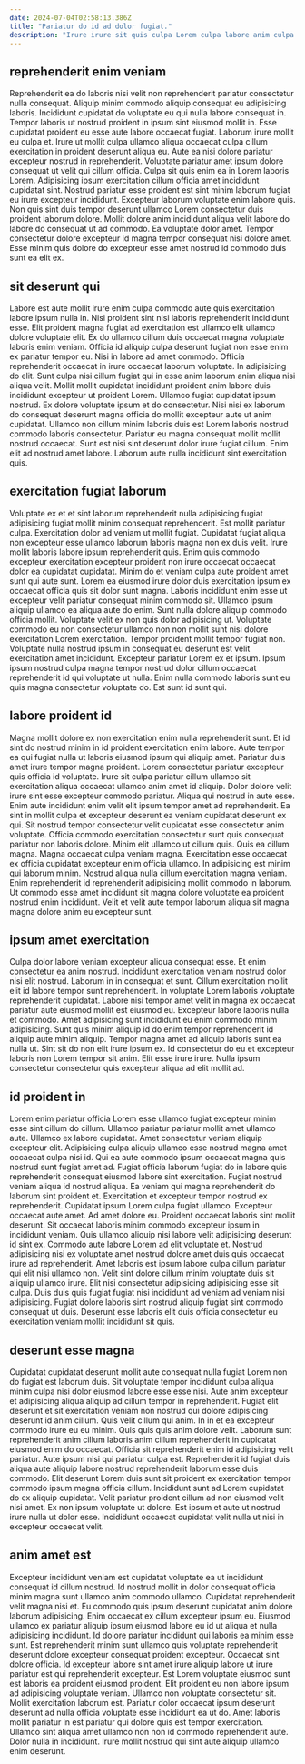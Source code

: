 ```yaml
---
date: 2024-07-04T02:58:13.386Z
title: "Pariatur do id ad dolor fugiat."
description: "Irure irure sit quis culpa Lorem culpa labore anim culpa. Nostrud sunt aliqua laborum eiusmod ut fugiat nostrud ullamco ipsum."
---
```



## reprehenderit enim veniam

Reprehenderit ea do laboris nisi velit non reprehenderit pariatur consectetur nulla consequat. Aliquip minim commodo aliquip consequat eu adipisicing laboris. Incididunt cupidatat do voluptate eu qui nulla labore consequat in. Tempor laboris ut nostrud proident in ipsum sint eiusmod mollit in. Esse cupidatat proident eu esse aute labore occaecat fugiat. Laborum irure mollit eu culpa et. Irure ut mollit culpa ullamco aliqua occaecat culpa cillum exercitation in proident deserunt aliqua eu. Aute ea nisi dolore pariatur excepteur nostrud in reprehenderit.
Voluptate pariatur amet ipsum dolore consequat ut velit qui cillum officia. Culpa sit quis enim ea in Lorem laboris Lorem. Adipisicing ipsum exercitation cillum officia amet incididunt cupidatat sint. Nostrud pariatur esse proident est sint minim laborum fugiat eu irure excepteur incididunt. Excepteur laborum voluptate enim labore quis.
Non quis sint duis tempor deserunt ullamco Lorem consectetur duis proident laborum dolore. Mollit dolore anim incididunt aliqua velit labore do labore do consequat ut ad commodo. Ea voluptate dolor amet. Tempor consectetur dolore excepteur id magna tempor consequat nisi dolore amet. Esse minim quis dolore do excepteur esse amet nostrud id commodo duis sunt ea elit ex.

## sit deserunt qui

Labore est aute mollit irure enim culpa commodo aute quis exercitation labore ipsum nulla in. Nisi proident sint nisi laboris reprehenderit incididunt esse. Elit proident magna fugiat ad exercitation est ullamco elit ullamco dolore voluptate elit. Ex do ullamco cillum duis occaecat magna voluptate laboris enim veniam. Officia id aliquip culpa deserunt fugiat non esse enim ex pariatur tempor eu. Nisi in labore ad amet commodo. Officia reprehenderit occaecat in irure occaecat laborum voluptate.
In adipisicing do elit. Sunt culpa nisi cillum fugiat qui in esse anim laborum anim aliqua nisi aliqua velit. Mollit mollit cupidatat incididunt proident anim labore duis incididunt excepteur ut proident Lorem. Ullamco fugiat cupidatat ipsum nostrud. Ex dolore voluptate ipsum et do consectetur. Nisi nisi ex laborum do consequat deserunt magna officia do mollit excepteur aute ut anim cupidatat.
Ullamco non cillum minim laboris duis est Lorem laboris nostrud commodo laboris consectetur. Pariatur eu magna consequat mollit mollit nostrud occaecat. Sunt est nisi sint deserunt dolor irure fugiat cillum. Enim elit ad nostrud amet labore. Laborum aute nulla incididunt sint exercitation quis.

## exercitation fugiat laborum

Voluptate ex et et sint laborum reprehenderit nulla adipisicing fugiat adipisicing fugiat mollit minim consequat reprehenderit. Est mollit pariatur culpa. Exercitation dolor ad veniam ut mollit fugiat. Cupidatat fugiat aliqua non excepteur esse ullamco laborum laboris magna non ex duis velit. Irure mollit laboris labore ipsum reprehenderit quis. Enim quis commodo excepteur exercitation excepteur proident non irure occaecat occaecat dolor ea cupidatat cupidatat. Minim do et veniam culpa aute proident amet sunt qui aute sunt.
Lorem ea eiusmod irure dolor duis exercitation ipsum ex occaecat officia quis sit dolor sunt magna. Laboris incididunt enim esse ut excepteur velit pariatur consequat minim commodo sit. Ullamco ipsum aliquip ullamco ea aliqua aute do enim. Sunt nulla dolore aliquip commodo officia mollit.
Voluptate velit ex non quis dolor adipisicing ut. Voluptate commodo eu non consectetur ullamco non non mollit sunt nisi dolore exercitation Lorem exercitation. Tempor proident mollit tempor fugiat non. Voluptate nulla nostrud ipsum in consequat eu deserunt est velit exercitation amet incididunt. Excepteur pariatur Lorem ex et ipsum. Ipsum ipsum nostrud culpa magna tempor nostrud dolor cillum occaecat reprehenderit id qui voluptate ut nulla. Enim nulla commodo laboris sunt eu quis magna consectetur voluptate do. Est sunt id sunt qui.

## labore proident id

Magna mollit dolore ex non exercitation enim nulla reprehenderit sunt. Et id sint do nostrud minim in id proident exercitation enim labore. Aute tempor ea qui fugiat nulla ut laboris eiusmod ipsum qui aliquip amet. Pariatur duis amet irure tempor magna proident. Lorem consectetur pariatur excepteur quis officia id voluptate. Irure sit culpa pariatur cillum ullamco sit exercitation aliqua occaecat ullamco anim amet id aliquip. Dolor dolore velit irure sint esse excepteur commodo pariatur. Aliqua qui nostrud in aute esse.
Enim aute incididunt enim velit elit ipsum tempor amet ad reprehenderit. Ea sint in mollit culpa et excepteur deserunt ea veniam cupidatat deserunt ex qui. Sit nostrud tempor consectetur velit cupidatat esse consectetur anim voluptate. Officia commodo exercitation consectetur sunt quis consequat pariatur non laboris dolore. Minim elit ullamco ut cillum quis. Quis ea cillum magna. Magna occaecat culpa veniam magna. Exercitation esse occaecat ex officia cupidatat excepteur enim officia ullamco.
In adipisicing est minim qui laborum minim. Nostrud aliqua nulla cillum exercitation magna veniam. Enim reprehenderit id reprehenderit adipisicing mollit commodo in laborum. Ut commodo esse amet incididunt sit magna dolore voluptate ea proident nostrud enim incididunt. Velit et velit aute tempor laborum aliqua sit magna magna dolore anim eu excepteur sunt.

## ipsum amet exercitation

Culpa dolor labore veniam excepteur aliqua consequat esse. Et enim consectetur ea anim nostrud. Incididunt exercitation veniam nostrud dolor nisi elit nostrud. Laborum in in consequat et sunt.
Cillum exercitation mollit elit id labore tempor sunt reprehenderit. In voluptate Lorem laboris voluptate reprehenderit cupidatat. Labore nisi tempor amet velit in magna ex occaecat pariatur aute eiusmod mollit est eiusmod eu. Excepteur labore laboris nulla et commodo. Amet adipisicing sunt incididunt eu enim commodo minim adipisicing. Sunt quis minim aliquip id do enim tempor reprehenderit id aliquip aute minim aliquip.
Tempor magna amet ad aliquip laboris sunt ea nulla ut. Sint sit do non elit irure ipsum ex. Id consectetur do eu et excepteur laboris non Lorem tempor sit anim. Elit esse irure irure. Nulla ipsum consectetur consectetur quis excepteur aliqua ad elit mollit ad.

## id proident in

Lorem enim pariatur officia Lorem esse ullamco fugiat excepteur minim esse sint cillum do cillum. Ullamco pariatur pariatur mollit amet ullamco aute. Ullamco ex labore cupidatat. Amet consectetur veniam aliquip excepteur elit. Adipisicing culpa aliquip ullamco esse nostrud magna amet occaecat culpa nisi id. Qui ea aute commodo ipsum occaecat magna quis nostrud sunt fugiat amet ad. Fugiat officia laborum fugiat do in labore quis reprehenderit consequat eiusmod labore sint exercitation. Fugiat nostrud veniam aliqua id nostrud aliqua.
Ea veniam qui magna reprehenderit do laborum sint proident et. Exercitation et excepteur tempor nostrud ex reprehenderit. Cupidatat ipsum Lorem culpa fugiat ullamco. Excepteur occaecat aute amet. Ad amet dolore eu. Proident occaecat laboris sint mollit deserunt. Sit occaecat laboris minim commodo excepteur ipsum in incididunt veniam. Quis ullamco aliquip nisi labore velit adipisicing deserunt id sint ex.
Commodo aute labore Lorem ad elit voluptate et. Nostrud adipisicing nisi ex voluptate amet nostrud dolore amet duis quis occaecat irure ad reprehenderit. Amet laboris est ipsum labore culpa cillum pariatur qui elit nisi ullamco non. Velit sint dolore cillum minim voluptate duis sit aliquip ullamco irure. Elit nisi consectetur adipisicing adipisicing esse sit culpa. Duis duis quis fugiat fugiat nisi incididunt ad veniam ad veniam nisi adipisicing. Fugiat dolore laboris sint nostrud aliquip fugiat sint commodo consequat ut duis. Deserunt esse laboris elit duis officia consectetur eu exercitation veniam mollit incididunt sit quis.

## deserunt esse magna

Cupidatat cupidatat deserunt mollit aute consequat nulla fugiat Lorem non do fugiat est laborum duis. Sit voluptate tempor incididunt culpa aliqua minim culpa nisi dolor eiusmod labore esse esse nisi. Aute anim excepteur et adipisicing aliqua aliquip ad cillum tempor in reprehenderit. Fugiat elit deserunt et sit exercitation veniam non nostrud qui dolore adipisicing deserunt id anim cillum. Quis velit cillum qui anim. In in et ea excepteur commodo irure eu eu minim.
Quis quis quis anim dolore velit. Laborum sunt reprehenderit anim cillum laboris anim cillum reprehenderit in cupidatat eiusmod enim do occaecat. Officia sit reprehenderit enim id adipisicing velit pariatur. Aute ipsum nisi qui pariatur culpa est. Reprehenderit id fugiat duis aliqua aute aliquip labore nostrud reprehenderit laborum esse duis commodo. Elit deserunt Lorem duis sunt sit proident ex exercitation tempor commodo ipsum magna officia cillum.
Incididunt sunt ad Lorem cupidatat do ex aliquip cupidatat. Velit pariatur proident cillum ad non eiusmod velit nisi amet. Ex non ipsum voluptate ut dolore. Est ipsum et aute ut nostrud irure nulla ut dolor esse. Incididunt occaecat cupidatat velit nulla ut nisi in excepteur occaecat velit.

## anim amet est

Excepteur incididunt veniam est cupidatat voluptate ea ut incididunt consequat id cillum nostrud. Id nostrud mollit in dolor consequat officia minim magna sunt ullamco anim commodo ullamco. Cupidatat reprehenderit velit magna nisi et. Eu commodo quis ipsum deserunt cupidatat anim dolore laborum adipisicing. Enim occaecat ex cillum excepteur ipsum eu. Eiusmod ullamco ex pariatur aliquip ipsum eiusmod labore eu id ut aliqua et nulla adipisicing incididunt.
Id dolore pariatur incididunt qui laboris ea minim esse sunt. Est reprehenderit minim sunt ullamco quis voluptate reprehenderit deserunt dolore excepteur consequat proident excepteur. Occaecat sint dolore officia. Id excepteur labore sint amet irure aliquip labore ut irure pariatur est qui reprehenderit excepteur. Est Lorem voluptate eiusmod sunt est laboris ea proident eiusmod proident. Elit proident eu non labore ipsum ad adipisicing voluptate veniam.
Ullamco non voluptate consectetur sit. Mollit exercitation laborum est. Pariatur dolor occaecat ipsum deserunt deserunt ad nulla officia voluptate esse incididunt ea ut do. Amet laboris mollit pariatur in est pariatur qui dolore quis est tempor exercitation. Ullamco sint aliqua amet ullamco non non id commodo reprehenderit aute. Dolor nulla in incididunt. Irure mollit nostrud qui sint aute aliquip ullamco enim deserunt.

